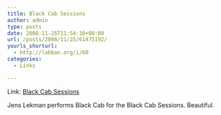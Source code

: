 ```yaml
---
title: Black Cab Sessions
author: admin
type: posts
date: 2008-11-25T11:54:10+00:00
url: /posts/2008/11/25/61475192/
yourls_shorturl:
  - http://lobban.org/i/60
categories:
  - Links

---
```

Link: [Black Cab Sessions][1]

Jens Lekman performs Black Cab for the Black Cab Sessions. Beautiful.

 [1]: http://www.blackcabsessions.com/sessions.php?id=1224253846&sort=chronological